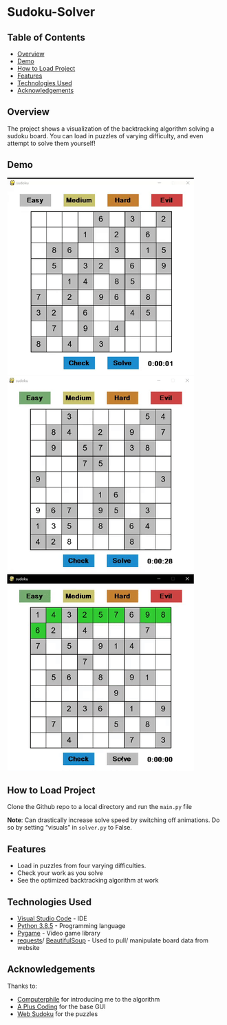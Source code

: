# Sudoku-Solver

## Table of Contents

- [Overview](#Overview)
- [Demo](#Demo)
- [How to Load Project](#how-to-load-project)
- [Features](#Features)
- [Technologies Used](#technologies-used)
- [Acknowledgements](#acknowledgements)

## Overview

The project shows a visualization of the backtracking algorithm solving a sudoku board. You can load in puzzles of varying difficulty, and even attempt to solve them yourself!


## Demo

<img src="gifs/difficulties.gif"/>
<img src="gifs/checking.gif"/>
<img src="gifs/solving.gif"/>

## How to Load Project

Clone the Github repo to a local directory and run the `main.py` file 

**Note**: Can drastically increase solve speed by switching off animations. Do so by setting “visuals” in `solver.py` to False. 


## Features

- Load in puzzles from four varying difficulties.
- Check your work as you solve
- See the optimized backtracking algorithm at work


## Technologies Used

- [Visual Studio Code](https://code.visualstudio.com/) - IDE
- [Python 3.8.5](https://www.python.org/downloads/release/python-385/) - Programming language 
- [Pygame](https://www.pygame.org/news) - Video game library 
- [requests](https://pypi.org/project/requests/)/ [BeautifulSoup](https://pypi.org/project/beautifulsoup4/) - Used to pull/ manipulate board data from website

## Acknowledgements

Thanks to:
- [Computerphile](https://www.youtube.com/watch?v=G_UYXzGuqvM) for introducing me to the algorithm
- [A Plus Coding](https://www.youtube.com/playlist?list=PLryDJVmh-ww0J6BDQrdLtRyNOv4Lym_xo) for the base GUI
- [Web Sudoku](https://nine.websudoku.com/?) for the puzzles


